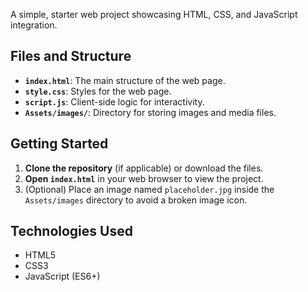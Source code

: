 A simple, starter web project showcasing HTML, CSS, and JavaScript integration.

## Files and Structure

- **`index.html`**: The main structure of the web page.
- **`style.css`**: Styles for the web page.
- **`script.js`**: Client-side logic for interactivity.
- **`Assets/images/`**: Directory for storing images and media files.

## Getting Started

1.  **Clone the repository** (if applicable) or download the files.
2.  **Open `index.html`** in your web browser to view the project.
3.  (Optional) Place an image named `placeholder.jpg` inside the `Assets/images` directory to avoid a broken image icon.

## Technologies Used

- HTML5
- CSS3
- JavaScript (ES6+)
